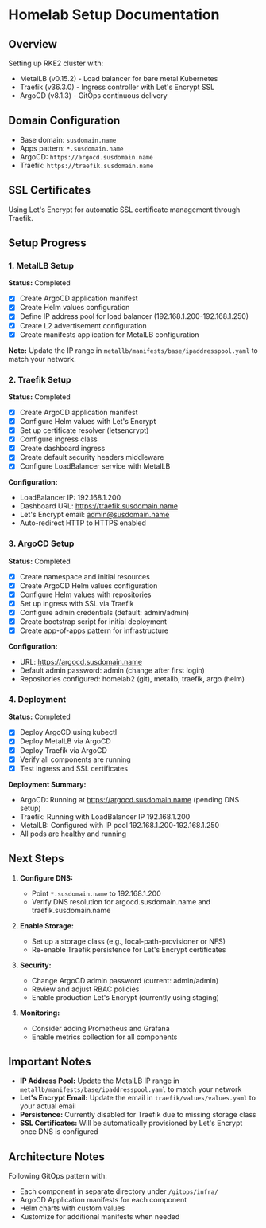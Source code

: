 # Homelab Setup Documentation

## Overview
Setting up RKE2 cluster with:
- MetalLB (v0.15.2) - Load balancer for bare metal Kubernetes
- Traefik (v36.3.0) - Ingress controller with Let's Encrypt SSL
- ArgoCD (v8.1.3) - GitOps continuous delivery

## Domain Configuration
- Base domain: `susdomain.name`
- Apps pattern: `*.susdomain.name`
- ArgoCD: `https://argocd.susdomain.name`
- Traefik: `https://traefik.susdomain.name`

## SSL Certificates
Using Let's Encrypt for automatic SSL certificate management through Traefik.

## Setup Progress

### 1. MetalLB Setup
**Status:** Completed
- [x] Create ArgoCD application manifest
- [x] Create Helm values configuration
- [x] Define IP address pool for load balancer (192.168.1.200-192.168.1.250)
- [x] Create L2 advertisement configuration
- [x] Create manifests application for MetalLB configuration

**Note:** Update the IP range in `metallb/manifests/base/ipaddresspool.yaml` to match your network.

### 2. Traefik Setup
**Status:** Completed
- [x] Create ArgoCD application manifest
- [x] Configure Helm values with Let's Encrypt
- [x] Set up certificate resolver (letsencrypt)
- [x] Configure ingress class
- [x] Create dashboard ingress
- [x] Create default security headers middleware
- [x] Configure LoadBalancer service with MetalLB

**Configuration:**
- LoadBalancer IP: 192.168.1.200
- Dashboard URL: https://traefik.susdomain.name
- Let's Encrypt email: admin@susdomain.name
- Auto-redirect HTTP to HTTPS enabled

### 3. ArgoCD Setup
**Status:** Completed
- [x] Create namespace and initial resources
- [x] Create ArgoCD Helm values configuration
- [x] Configure Helm values with repositories
- [x] Set up ingress with SSL via Traefik
- [x] Configure admin credentials (default: admin/admin)
- [x] Create bootstrap script for initial deployment
- [x] Create app-of-apps pattern for infrastructure

**Configuration:**
- URL: https://argocd.susdomain.name
- Default admin password: admin (change after first login)
- Repositories configured: homelab2 (git), metallb, traefik, argo (helm)

### 4. Deployment
**Status:** Completed
- [x] Deploy ArgoCD using kubectl
- [x] Deploy MetalLB via ArgoCD
- [x] Deploy Traefik via ArgoCD
- [x] Verify all components are running
- [x] Test ingress and SSL certificates

**Deployment Summary:**
- ArgoCD: Running at https://argocd.susdomain.name (pending DNS setup)
- Traefik: Running with LoadBalancer IP 192.168.1.200
- MetalLB: Configured with IP pool 192.168.1.200-192.168.1.250
- All pods are healthy and running

## Next Steps

1. **Configure DNS:**
   - Point `*.susdomain.name` to 192.168.1.200
   - Verify DNS resolution for argocd.susdomain.name and traefik.susdomain.name

2. **Enable Storage:**
   - Set up a storage class (e.g., local-path-provisioner or NFS)
   - Re-enable Traefik persistence for Let's Encrypt certificates

3. **Security:**
   - Change ArgoCD admin password (current: admin/admin)
   - Review and adjust RBAC policies
   - Enable production Let's Encrypt (currently using staging)

4. **Monitoring:**
   - Consider adding Prometheus and Grafana
   - Enable metrics collection for all components

## Important Notes

- **IP Address Pool:** Update the MetalLB IP range in `metallb/manifests/base/ipaddresspool.yaml` to match your network
- **Let's Encrypt Email:** Update the email in `traefik/values/values.yaml` to your actual email
- **Persistence:** Currently disabled for Traefik due to missing storage class
- **SSL Certificates:** Will be automatically provisioned by Let's Encrypt once DNS is configured

## Architecture Notes
Following GitOps pattern with:
- Each component in separate directory under `/gitops/infra/`
- ArgoCD Application manifests for each component
- Helm charts with custom values
- Kustomize for additional manifests when needed